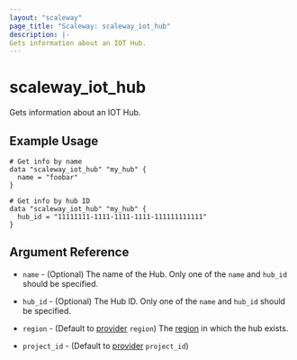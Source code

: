 ```yaml
---
layout: "scaleway"
page_title: "Scaleway: scaleway_iot_hub"
description: |-
Gets information about an IOT Hub.
---
```


# scaleway_iot_hub

Gets information about an IOT Hub.

## Example Usage

```hcl
# Get info by name
data "scaleway_iot_hub" "my_hub" {
  name = "foobar"
}

# Get info by hub ID
data "scaleway_iot_hub" "my_hub" {
  hub_id = "11111111-1111-1111-1111-111111111111"
}

```

## Argument Reference

- `name` - (Optional) The name of the Hub.
  Only one of the `name` and `hub_id` should be specified.

- `hub_id` - (Optional) The Hub ID.
  Only one of the `name` and `hub_id` should be specified.

- `region` - (Default to [provider](../index.md) `region`) The [region](../guides/regions_and_zones.md#zones) in which the hub exists.

- `project_id` - (Default to [provider](../index.md) `project_id`)
